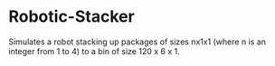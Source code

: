 Robotic-Stacker
===============

Simulates a robot stacking up packages of sizes nx1x1 (where n is an integer from 1 to 4) to a bin of size 120 x 6 x 1.
